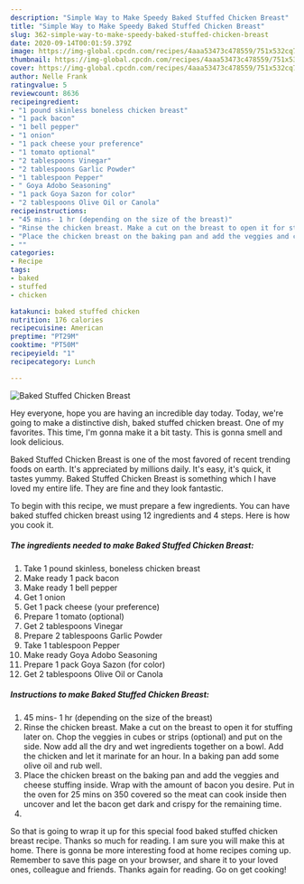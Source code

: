```yaml
---
description: "Simple Way to Make Speedy Baked Stuffed Chicken Breast"
title: "Simple Way to Make Speedy Baked Stuffed Chicken Breast"
slug: 362-simple-way-to-make-speedy-baked-stuffed-chicken-breast
date: 2020-09-14T00:01:59.379Z
image: https://img-global.cpcdn.com/recipes/4aaa53473c478559/751x532cq70/baked-stuffed-chicken-breast-recipe-main-photo.jpg
thumbnail: https://img-global.cpcdn.com/recipes/4aaa53473c478559/751x532cq70/baked-stuffed-chicken-breast-recipe-main-photo.jpg
cover: https://img-global.cpcdn.com/recipes/4aaa53473c478559/751x532cq70/baked-stuffed-chicken-breast-recipe-main-photo.jpg
author: Nelle Frank
ratingvalue: 5
reviewcount: 8636
recipeingredient:
- "1 pound skinless boneless chicken breast"
- "1 pack bacon"
- "1 bell pepper"
- "1 onion"
- "1 pack cheese your preference"
- "1 tomato optional"
- "2 tablespoons Vinegar"
- "2 tablespoons Garlic Powder"
- "1 tablespoon Pepper"
- " Goya Adobo Seasoning"
- "1 pack Goya Sazon for color"
- "2 tablespoons Olive Oil or Canola"
recipeinstructions:
- "45 mins- 1 hr (depending on the size of the breast)"
- "Rinse the chicken breast. Make a cut on the breast to open it for stuffing later on. Chop the veggies in cubes or strips (optional) and put on the side. Now add all the dry and wet ingredients together on a bowl. Add the chicken and let it marinate for an hour. In a baking pan add some olive oil and rub well."
- "Place the chicken breast on the baking pan and add the veggies and cheese stuffing inside. Wrap with the amount of bacon you desire. Put in the oven for 25 mins on 350 covered so the meat can cook inside then uncover and let the bacon get dark and crispy for the remaining time."
- ""
categories:
- Recipe
tags:
- baked
- stuffed
- chicken

katakunci: baked stuffed chicken 
nutrition: 176 calories
recipecuisine: American
preptime: "PT29M"
cooktime: "PT50M"
recipeyield: "1"
recipecategory: Lunch

---
```



![Baked Stuffed Chicken Breast](https://img-global.cpcdn.com/recipes/4aaa53473c478559/751x532cq70/baked-stuffed-chicken-breast-recipe-main-photo.jpg)

Hey everyone, hope you are having an incredible day today. Today, we're going to make a distinctive dish, baked stuffed chicken breast. One of my favorites. This time, I'm gonna make it a bit tasty. This is gonna smell and look delicious.

Baked Stuffed Chicken Breast is one of the most favored of recent trending foods on earth. It's appreciated by millions daily. It's easy, it's quick, it tastes yummy. Baked Stuffed Chicken Breast is something which I have loved my entire life. They are fine and they look fantastic.




To begin with this recipe, we must prepare a few ingredients. You can have baked stuffed chicken breast using 12 ingredients and 4 steps. Here is how you cook it.

<!--inarticleads1-->

##### The ingredients needed to make Baked Stuffed Chicken Breast:

1. Take 1 pound skinless, boneless chicken breast
1. Make ready 1 pack bacon
1. Make ready 1 bell pepper
1. Get 1 onion
1. Get 1 pack cheese (your preference)
1. Prepare 1 tomato (optional)
1. Get 2 tablespoons Vinegar
1. Prepare 2 tablespoons Garlic Powder
1. Take 1 tablespoon Pepper
1. Make ready  Goya Adobo Seasoning
1. Prepare 1 pack Goya Sazon (for color)
1. Get 2 tablespoons Olive Oil or Canola




<!--inarticleads2-->

##### Instructions to make Baked Stuffed Chicken Breast:

1. 45 mins- 1 hr (depending on the size of the breast)
1. Rinse the chicken breast. Make a cut on the breast to open it for stuffing later on. Chop the veggies in cubes or strips (optional) and put on the side. Now add all the dry and wet ingredients together on a bowl. Add the chicken and let it marinate for an hour. In a baking pan add some olive oil and rub well.
1. Place the chicken breast on the baking pan and add the veggies and cheese stuffing inside. Wrap with the amount of bacon you desire. Put in the oven for 25 mins on 350 covered so the meat can cook inside then uncover and let the bacon get dark and crispy for the remaining time.
1. 




So that is going to wrap it up for this special food baked stuffed chicken breast recipe. Thanks so much for reading. I am sure you will make this at home. There is gonna be more interesting food at home recipes coming up. Remember to save this page on your browser, and share it to your loved ones, colleague and friends. Thanks again for reading. Go on get cooking!
